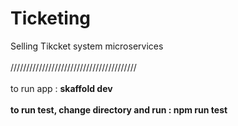 # Ticketing
Selling Tikcket system microservices
<br/>
<br/>
////////////////////////////////////////
<br/>
<br/>
to run app : <b/>skaffold dev<b/>
<br/>
<br/>
to run test, change directory and run : <b/>npm run test<b/>
